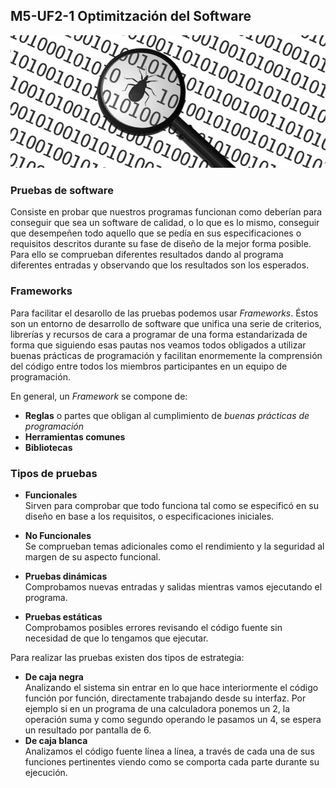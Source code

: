 ## M5-UF2-1 Optimitzación del Software
![jpg de bugs](https://raw.githubusercontent.com/jesus-zafra/Apuntes_UF2_1/main/bug.jpeg)
### Pruebas de software  
Consiste en probar que nuestros programas funcionan como deberían para conseguir que sea un software de calidad, o lo que es lo mismo, conseguir que desempeñen todo aquello que se pedía en sus especificaciones o requisitos descritos durante su fase de diseño de la mejor forma posible. Para ello se comprueban diferentes resultados dando al programa diferentes entradas y observando que los resultados son los esperados.  
### Frameworks
Para facilitar el desarollo de las pruebas podemos usar *Frameworks*. Éstos son un entorno de desarrollo de software que unifica una serie de criterios, librerías y recursos de cara a programar de una forma estandarizada de forma que siguiendo esas pautas nos veamos todos obligados a utilizar buenas prácticas de programación y facilitan enormemente la comprensión del código entre todos los miembros participantes en un equipo de programación.  

En general, un *Framework* se compone de:
- **Reglas** o partes que obligan al cumplimiento de *buenas prácticas de programación*
- **Herramientas comunes**
- **Bibliotecas**

### Tipos de pruebas
- **Funcionales**  
Sirven  para comprobar que todo funciona tal como se especificó en su diseño en base a los requisitos, o especificaciones iniciales.
- **No Funcionales**  
Se comprueban temas adicionales como el rendimiento y la seguridad al margen de su aspecto funcional.

- **Pruebas dinámicas**  
  Comprobamos nuevas entradas y salidas mientras vamos ejecutando el programa.
- **Pruebas estáticas**  
  Comprobamos posibles errores revisando el código fuente sin necesidad de que lo tengamos que ejecutar.   
  
Para realizar las pruebas existen dos tipos de estrategia:  

- **De caja negra**  
  Analizando el sistema sin entrar en lo que hace interiormente el código función por función, directamente trabajando desde su interfaz. Por ejemplo si en un programa de una calculadora ponemos un 2, la operación suma y como segundo operando le pasamos un 4, se espera un resultado por pantalla de 6.
- **De caja blanca**  
  Analizamos el código fuente línea a línea, a través de cada una de sus funciones pertinentes viendo como se comporta cada parte durante su ejecución.
